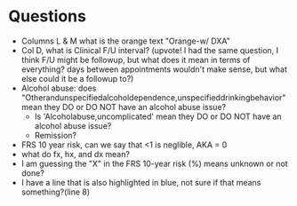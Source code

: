# Questions
- Columns L & M what is the orange text "Orange-w/ DXA" 
- Col D, what is Clinical F/U interval? (upvote! I had the same question, I think F/U might be followup, but what does it mean in terms of everything? days between appointments wouldn't make sense, but what else could it be a followup to?)
- Alcohol abuse: does "Otherandunspecifiedalcoholdependence,unspecifieddrinkingbehavior" mean they DO or DO NOT have an alcohol abuse issue?
	- Is 'Alcoholabuse,uncomplicated' mean they DO or DO NOT have an alcohol abuse issue?
	- Remission?
- FRS 10 year risk, can we say that <1 is neglible, AKA = 0
- what do fx, hx, and dx mean?
- I am guessing the "X" in the FRS 10-year risk (%) means unknown or not done? 
- I have a line that is also highlighted in blue, not sure if that means something?(line 8)
